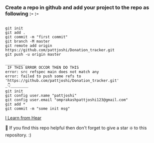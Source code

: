 
### Create a repo in github and add your project to the repo as following :- :- 

```

git init
git add .
git commit -m "first commit"
git branch -M master
git remote add origin https://github.com/pattjoshi/Donation_tracker.git
git push -u origin master

_________
 IF THIS ERROR OCCOR THEN DO THIS 
error: src refspec main does not match any
error: failed to push some refs to 'https://github.com/pattjoshi/Donation_tracker.git'
_👇________
git init
git config user.name "pattjoshi"
git config user.email "omprakashpattjoshi123@gmail.com"
git add *
git commit -m "some init msg"

```
 [I Learn from Hear]( https://www.youtube.com/watch?v=ym3aaodVQIU&t=416s)

 🙏 If you find this repo helpful then don't forget to give a star ❇️ to this repository. :)
